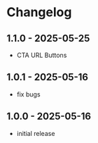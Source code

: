 # Changelog

## 1.1.0 - 2025-05-25
- CTA URL Buttons

## 1.0.1 - 2025-05-16
- fix bugs

## 1.0.0 - 2025-05-16
- initial release
